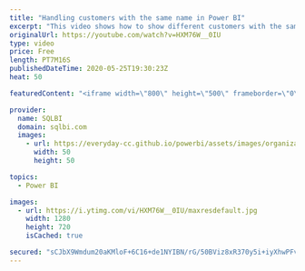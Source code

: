 ```yaml
---
title: "Handling customers with the same name in Power BI"
excerpt: "This video shows how to show different customers with the same name in a Power BI report by using zero-width spaces, thus simplifying the presentation without adding visible characters to make the names unique. Article and download: https://sql.bi/662116?aff=yt"
originalUrl: https://youtube.com/watch?v=HXM76W__0IU
type: video
price: Free
length: PT7M16S
publishedDateTime: 2020-05-25T19:30:23Z
heat: 50

featuredContent: "<iframe width=\"800\" height=\"500\" frameborder=\"0\" src=\"https://www.youtube.com/embed/HXM76W__0IU\" allow=\"accelerometer; autoplay; encrypted-media; gyroscope; picture-in-picture\" allowfullscreen></iframe>"

provider:
  name: SQLBI
  domain: sqlbi.com
  images:
    - url: https://everyday-cc.github.io/powerbi/assets/images/organizations/sqlbi.com-50x50.jpg
      width: 50
      height: 50

topics:
  - Power BI

images:
  - url: https://i.ytimg.com/vi/HXM76W__0IU/maxresdefault.jpg
    width: 1280
    height: 720
    isCached: true

secured: "sCJbX9Wmdum20aKMloF+6C16+de1NYIBN/rG/50BViz8xR370y5i+iyXhwPFvE/TMoZR1BQ7mEXKZiWzhCro9k6/ijQNrmgjjQVa1as4xpS5z53SrKuWh48iZM5dQh1zSCLaX1tBUDBBtBn3zFpJP3HhE4k6kU88hkc/v0pttGnpl5DYz49pGfIp1nAgaDGn5crj4PjgFXPd+gMjcm5UG2KE7Y+E46so2G+SnO43mhzvYFZQ5trlaui6yu7LLqaE4YrrTVUUD7qq+iFb1LrAK2vomdjq23K7MOiXqH0NIBE2OXMHTt+h7jY7Xho4iZUaFnktDtYNU+kTQB1UxtJ24Zdkch7qDeI0CCVk1coWyYHvIHnMRVsDuw/bFgeFDv6IISRt9PM0mSZ9xoviDgMDZh7RuCNJ8b9ApSzD+0ieQQ0=;hx7QFG9qdRO0NhoDeAqrfQ=="
---
```


